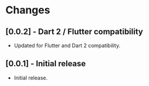# Changes

## [0.0.2] - Dart 2 / Flutter compatibility

* Updated for Flutter and Dart 2 compatibility.

## [0.0.1] - Initial release

* Initial release.
